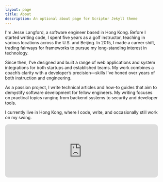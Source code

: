 ```yaml
---
layout: page
title: About
description: An optional about page for Scriptor Jekyll theme
---
```


I'm Jesse Langford, a software engineer based in Hong Kong. Before I started writing code, I spent five years as a golf instructor, teaching in various locations across the U.S. and Beijing. In 2015, I made a career shift, trading fairways for frameworks to pursue my long-standing interest in technology.

Since then, I've designed and built a range of web applications and system integrations for both startups and established teams. My work combines a coach’s clarity with a developer’s precision—skills I've honed over years of both instruction and engineering.

As a passion project, I write technical articles and how-to guides that aim to demystify software development for fellow engineers. My writing focuses on practical topics ranging from backend systems to security and developer tools.

I currently live in Hong Kong, where I code, write, and occasionally still work on my swing.

<iframe allow="autoplay *; encrypted-media *; fullscreen *; clipboard-write" frameborder="0" height="175" style="width:100%;max-width:660px;overflow:hidden;border-radius:10px;" sandbox="allow-forms allow-popups allow-same-origin allow-scripts allow-storage-access-by-user-activation allow-top-navigation-by-user-activation" src="https://embed.podcasts.apple.com/us/podcast/%24from-golf-instructor-to-software-developer-taking-next/id1531074814?i=1000569973067&theme=auto"></iframe>
